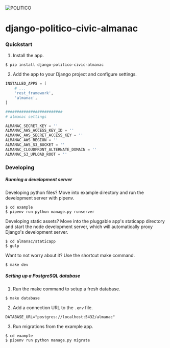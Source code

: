 ![POLITICO](https://rawgithub.com/The-Politico/src/master/images/logo/badge.png)

# django-politico-civic-almanac

### Quickstart

1. Install the app.

  ```
  $ pip install django-politico-civic-almanac
  ```

2. Add the app to your Django project and configure settings.

  ```python
  INSTALLED_APPS = [
      # ...
      'rest_framework',
      'almanac',
  ]

  #########################
  # almanac settings

  ALMANAC_SECRET_KEY = ''
  ALMANAC_AWS_ACCESS_KEY_ID = ''
  ALMANAC_AWS_SECRET_ACCESS_KEY = ''
  ALMANAC_AWS_REGION = ''
  ALMANAC_AWS_S3_BUCKET = ''
  ALMANAC_CLOUDFRONT_ALTERNATE_DOMAIN = ''
  ALMANAC_S3_UPLOAD_ROOT = ''
  ```

### Developing

##### Running a development server

Developing python files? Move into example directory and run the development server with pipenv.

  ```
  $ cd example
  $ pipenv run python manage.py runserver
  ```

Developing static assets? Move into the pluggable app's staticapp directory and start the node development server, which will automatically proxy Django's development server.

  ```
  $ cd almanac/staticapp
  $ gulp
  ```

Want to not worry about it? Use the shortcut make command.

  ```
  $ make dev
  ```

##### Setting up a PostgreSQL database

1. Run the make command to setup a fresh database.

  ```
  $ make database
  ```

2. Add a connection URL to the `.env` file.

  ```
  DATABASE_URL="postgres://localhost:5432/almanac"
  ```

3. Run migrations from the example app.

  ```
  $ cd example
  $ pipenv run python manage.py migrate
  ```
